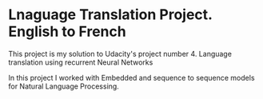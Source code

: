 # Lnaguage Translation Project. English to French
This project is my solution to Udacity's project number 4. Language translation using recurrent Neural Networks

In this project I worked with Embedded and sequence to sequence models for Natural Language Processing.
